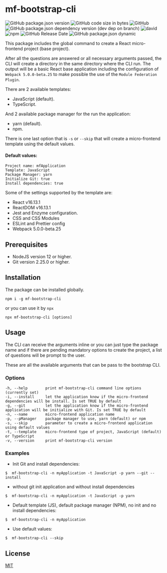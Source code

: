 # mf-bootstrap-cli

![GitHub package.json version](https://img.shields.io/github/package-json/v/osvaldovega/mf-bootstrap-cli?style=plastic)
![GitHub code size in bytes](https://img.shields.io/github/languages/code-size/osvaldovega/mf-bootstrap-cli?style=plastic)
![GitHub](https://img.shields.io/github/license/osvaldovega/mf-bootstrap-cli?style=plastic)
![GitHub package.json dependency version (dev dep on branch)](https://img.shields.io/github/package-json/dependency-version/osvaldovega/mf-bootstrap-cli/dev/eslint?style=plastic)
![david](https://img.shields.io/david/osvaldovega/mf-bootstrap-cli?style=plastic)
![npm](https://img.shields.io/npm/dm/mf-bootstrap-cli?style=plastic)
![GitHub Release Date](https://img.shields.io/github/release-date/osvaldovega/mf-bootstrap-cli?style=plastic)
![GitHub package.json dynamic](https://img.shields.io/github/package-json/keywords/osvaldovega/mf-bootstrap-cli?style=plastic)

This package includes the global command to create a React micro-frontend project (base project).

After all the questions are answered or all necessary arguments passed, the CLI will create a directory in the same directory where the CLI run. The output will be a basic React base application including the configuration of `Webpack 5.0.0-beta.25` to make possible the use of the `Module Federation Plugin`.

There are 2 available templates:

- JavaScript (default).
- TypeScript.

And 2 available package manager for the run the application:

- yarn (default).
- npm.

There is one last option that is `-s` or `--skip` that will create a micro-frontend template using the default values.

#### Default values:

    Project name: mfApplication
    Template: JavaScript
    Package Manager: yarn
    Initialize Git: true
    Install dependencies: true

Some of the settings supported by the template are:

- React v16.13.1
- ReactDOM v16.13.1
- Jest and Enzyme configuration.
- CSS and CSS Modules
- ESLint and Prettier config
- Webpack 5.0.0-beta.25

## Prerequisites

- NodeJS version 12 or higher.
- Git version 2.25.0 or higher.

## Installation

The package can be installed globally.

```
npm i -g mf-bootstrap-cli
```

or you can use it by `npx`

```
npx mf-bootstrap-cli [options]
```

## Usage

The CLI can receive the arguments inline or you can just type the package name and if there are pending mandatory options to create the project, a list of questions will be prompt to the user.

These are all the available arguments that can be pass to the bootstrap CLI.

### Options

```
-h, --help        print mf-bootstrap-cli command line options (currently set)
-i, --install     let the application know if the micro-frontend dependencies will be install. Is set TRUE by default
-g, --git         let the application know if the micro-frontend application will be initialize with Git. Is set TRUE by default
-n, --name        micro-frontend application name
-p, --pManager    package manager to use, yarn (default) or npm
-s, --skip        parameter to create a micro-frontend application using default values
-t, --template    micro-frontend type of project, JavaScript (default) or TypeScript
-v, --version     print mf-bootstrap-cli version
```

### Examples

- Init Git and install dependencies:

```
$  mf-bootstrap-cli -n myApplication -t JavaScript -p yarn --git --install
```

- without git init application and without install dependencies

```
$  mf-bootstrap-cli -n myApplication -t JavaScript -p yarn
```

- Default template (JS), default package manager (NPM), no init and no install dependencies:

```
$  mf-bootstrap-cli -n myApplication
```

- Use default values:

```
$  mf-bootstrap-cli --skip
```

## License

[MIT](./LICENSE)
